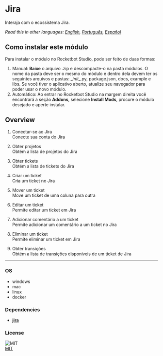 # Jira
  
Interaja com o ecossistema Jira.  

*Read this in other languages: [English](README.md), [Português](README.pr.md), [Español](README.es.md)*

## Como instalar este módulo
  
Para instalar o módulo no Rocketbot Studio, pode ser feito de duas formas:
1. Manual: __Baixe__ o arquivo .zip e descompacte-o na pasta módulos. O nome da pasta deve ser o mesmo do módulo e dentro dela devem ter os seguintes arquivos e pastas: \__init__.py, package.json, docs, example e libs. Se você tiver o aplicativo aberto, atualize seu navegador para poder usar o novo módulo.
2. Automático: Ao entrar no Rocketbot Studio na margem direita você encontrará a seção **Addons**, selecione **Install Mods**, procure o módulo desejado e aperte instalar.  


## Overview


1. Conectar-se ao Jira  
Conecte sua conta do Jira

2. Obter projetos  
Obtém a lista de projetos do Jira

3. Obter tickets  
Obtém a lista de tickets do Jira

4. Criar um ticket  
Cria um ticket no Jira

5. Mover um ticket  
Move um ticket de uma coluna para outra

6. Editar um ticket  
Permite editar um ticket em Jira

7. Adicionar comentário a um ticket  
Permite adicionar um comentário a um ticket no Jira

8. Eliminar um ticket  
Permite eliminar um ticket em Jira

9. Obter transições  
Obtém a lista de transições disponíveis de um ticket de Jira  




----
### OS

- windows
- mac
- linux
- docker

### Dependencies
- [**jira**](https://pypi.org/project/jira/)
### License
  
![MIT](https://camo.githubusercontent.com/107590fac8cbd65071396bb4d04040f76cde5bde/687474703a2f2f696d672e736869656c64732e696f2f3a6c6963656e73652d6d69742d626c75652e7376673f7374796c653d666c61742d737175617265)  
[MIT](http://opensource.org/licenses/mit-license.ph)